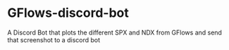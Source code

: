 # GFlows-discord-bot
A Discord Bot that plots the different SPX and NDX from GFlows and send that screenshot to a discord bot
